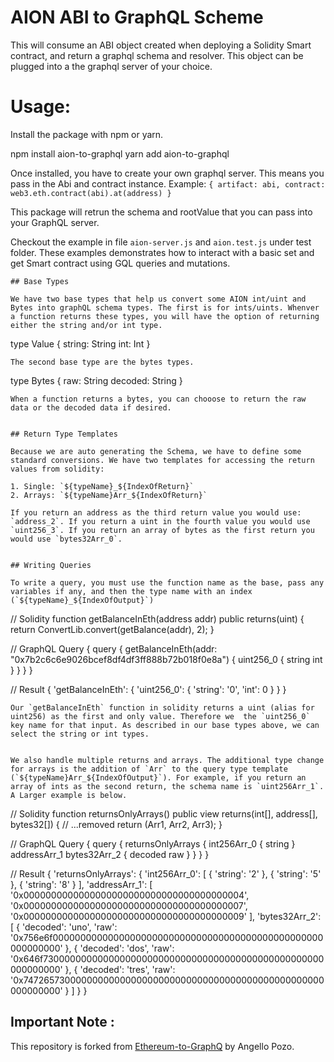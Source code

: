 # AION ABI to GraphQL Scheme

This will consume an ABI object created when deploying a Solidity Smart contract, and return a graphql schema and resolver. This object can be plugged into a the graphql server of your choice.

# Usage:

Install the package with npm or yarn.

npm install aion-to-graphql
yarn add aion-to-graphql

Once installed, you have to create your own graphql server. This means you pass in the Abi and contract instance.
Example:
`{ artifact: abi, contract: web3.eth.contract(abi).at(address) }`

This package will retrun the schema and rootValue that you can pass into your GraphQL server.

Checkout the example in file `aion-server.js` and `aion.test.js` under test folder.
These examples demonstrates how to interact with a basic set and get Smart contract using GQL queries and mutations.

```
## Base Types

We have two base types that help us convert some AION int/uint and Bytes into graphQL schema types. The first is for ints/uints. Whenver a function returns these types, you will have the option of returning either the string and/or int type.
```

type Value {
string: String
int: Int
}

```
The second base type are the bytes types.
```

type Bytes {
raw: String
decoded: String
}

```
When a function returns a bytes, you can chooose to return the raw data or the decoded data if desired.


## Return Type Templates

Because we are auto generating the Schema, we have to define some standard conversions. We have two templates for accessing the return values from solidity:

1. Single: `${typeName}_${IndexOfReturn}`
2. Arrays: `${typeName}Arr_${IndexOfReturn}`

If you return an address as the third return value you would use: `address_2`. If you return a uint in the fourth value you would use `uint256_3`. If you return an array of bytes as the first return you would use `bytes32Arr_0`.


## Writing Queries

To write a query, you must use the function name as the base, pass any variables if any, and then the type name with an index (`${typeName}_${IndexOfOutput}`)
```

// Solidity
function getBalanceInEth(address addr) public returns(uint) {
return ConvertLib.convert(getBalance(addr), 2);
}

// GraphQL Query
{
query {
getBalanceInEth(addr: "0x7b2c6c6e9026bcef8df4df3ff888b72b018f0e8a") {
uint256_0 {
string
int
}
}
}
}

// Result
{
'getBalanceInEth': {
'uint256_0': {
'string': '0',
'int': 0
}
}
}

```
Our `getBalanceInEth` function in solidity returns a uint (alias for uint256) as the first and only value. Therefore we  the `uint256_0` key name for that input. As described in our base types above, we can select the string or int types.


We also handle multiple returns and arrays. The additional type change for arrays is the addition of `Arr` to the query type template (`${typeName}Arr_${IndexOfOutput}`). For example, if you return an array of ints as the second return, the schema name is `uint256Arr_1`. A Larger example is below.
```

// Solidity
function returnsOnlyArrays() public view returns(int[], address[], bytes32[]) {
// ...removed
return (Arr1, Arr2, Arr3);
}

// GraphQL Query
{
query {
returnsOnlyArrays {
int256Arr_0 {
string
}
addressArr_1
bytes32Arr_2 {
decoded
raw
}
}
}
}

// Result
{
'returnsOnlyArrays': {
'int256Arr_0': [
{
'string': '2'
}, {
'string': '5'
}, {
'string': '8'
}
],
'addressArr_1': [
'0x0000000000000000000000000000000000000004',
'0x0000000000000000000000000000000000000007',
'0x0000000000000000000000000000000000000009'
],
'bytes32Arr_2': [
{
'decoded': 'uno',
'raw': '0x756e6f0000000000000000000000000000000000000000000000000000000000'
},
{
'decoded': 'dos',
'raw': '0x646f730000000000000000000000000000000000000000000000000000000000'
},
{
'decoded': 'tres',
'raw': '0x7472657300000000000000000000000000000000000000000000000000000000'
}
]
}
}

## Important Note :

This repository is forked from [Ethereum-to-GraphQ](https://github.com/hellosugoi/Ethereum-to-GraphQL/) by Angello Pozo.
